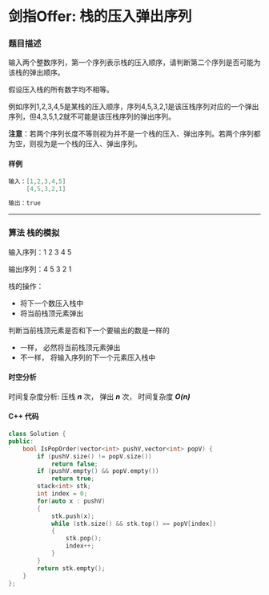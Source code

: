 # 剑指Offer: 栈的压入弹出序列

### 题目描述

输入两个整数序列，第一个序列表示栈的压入顺序，请判断第二个序列是否可能为该栈的弹出顺序。

假设压入栈的所有数字均不相等。

例如序列1,2,3,4,5是某栈的压入顺序，序列4,5,3,2,1是该压栈序列对应的一个弹出序列，但4,3,5,1,2就不可能是该压栈序列的弹出序列。

**注意**：若两个序列长度不等则视为并不是一个栈的压入、弹出序列。若两个序列都为空，则视为是一个栈的压入、弹出序列。

#### 样例

```cpp
输入：[1,2,3,4,5]
     [4,5,3,2,1]

输出：true
```

----------

### 算法 栈的模拟

输入序列：1 2 3 4 5

输出序列：4 5 3 2 1

栈的操作：

- 将下一个数压入栈中
- 将当前栈顶元素弹出

判断当前栈顶元素是否和下一个要输出的数是一样的

- 一样， 必然将当前栈顶元素弹出
- 不一样， 将输入序列的下一个元素压入栈中

#### 时空分析

时间复杂度分析:  压栈 ***n*** 次， 弹出 ***n*** 次， 时间复杂度 ***O(n)***

#### C++ 代码

```cpp
class Solution {
public:
    bool IsPopOrder(vector<int> pushV,vector<int> popV) {
        if (pushV.size() != popV.size())
            return false;
        if (pushV.empty() && popV.empty())
            return true;
        stack<int> stk;
        int index = 0;
        for(auto x : pushV)
        {
            stk.push(x);
            while (stk.size() && stk.top() == popV[index])
            {
                stk.pop();
                index++;
            }
        }
        return stk.empty();
    }
};
```

